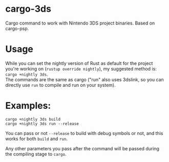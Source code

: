 # cargo-3ds
Cargo command to work with Nintendo 3DS project binaries. Based on cargo-psp.

# Usage
While you can set the nightly version of Rust as default for the project you're working on (`rustup override nightly`), my suggested method is:
`cargo +nightly 3ds`. \
The commands are the same as cargo ("run" also uses 3dslink, so you can directly use `run` to compile and run on your system).

# Examples: 
`cargo +nightly 3ds build` \
`cargo +nightly 3ds run --release`

You can pass or not `--release` to build with debug symbols or not, and this works for both `build` and `run`.

Any other parameters you pass after the command will be passed during the compiling stage to `cargo`.
